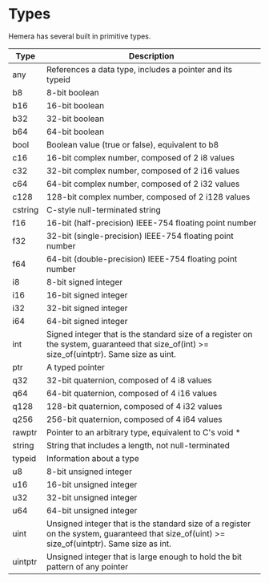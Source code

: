 # Types

Hemera has several built in primitive types.


| Type    | Description                                                                                                                                  |
|---------|----------------------------------------------------------------------------------------------------------------------------------------------|
| any     | References a data type, includes a pointer and its typeid                                                                                    |
| b8      | 8-bit boolean                                                                                                                                |
| b16     | 16-bit boolean                                                                                                                               |
| b32     | 32-bit boolean                                                                                                                               |
| b64     | 64-bit boolean                                                                                                                               |
| bool    | Boolean value (true or false), equivalent to b8                                                                                              |
| c16     | 16-bit complex number, composed of 2 i8 values                                                                                               |
| c32     | 32-bit complex number, composed of 2 i16 values                                                                                              |
| c64     | 64-bit complex number, composed of 2 i32 values                                                                                              |
| c128    | 128-bit complex number, composed of 2 i128 values                                                                                            |
| cstring | C-style null-terminated string                                                                                                               |
| f16     | 16-bit (half-precision) IEEE-754 floating point number                                                                                       |
| f32     | 32-bit (single-precision) IEEE-754 floating point number                                                                                     |
| f64     | 64-bit (double-precision) IEEE-754 floating point number                                                                                     |
| i8      | 8-bit signed integer                                                                                                                         |
| i16     | 16-bit signed integer                                                                                                                        |
| i32     | 32-bit signed integer                                                                                                                        |
| i64     | 64-bit signed integer                                                                                                                        |
| int     | Signed integer that is the standard size of a register on the system, guaranteed that size_of(int) >= size_of(uintptr). Same size as uint.   |
| ptr     | A typed pointer                                                                                                                              |
| q32     | 32-bit quaternion, composed of 4 i8 values                                                                                                   |
| q64     | 64-bit quaternion, composed of 4 i16 values                                                                                                  |
| q128    | 128-bit quaternion, composed of 4 i32 values                                                                                                 |
| q256    | 256-bit quaternion, composed of 4 i64 values                                                                                                 |
| rawptr  | Pointer to an arbitrary type, equivalent to C's void *                                                                                       |
| string  | String that includes a length, not null-terminated                                                                                           |
| typeid  | Information about a type                                                                                                                     |
| u8      | 8-bit unsigned integer                                                                                                                       |
| u16     | 16-bit unsigned integer                                                                                                                      |
| u32     | 32-bit unsigned integer                                                                                                                      |
| u64     | 64-bit unsigned integer                                                                                                                      |
| uint    | Unsigned integer that is the standard size of a register on the system, guaranteed that size_of(uint) >= size_of(uintptr). Same size as int. |
| uintptr | Unsigned integer that is large enough to hold the bit pattern of any pointer                                                                 |

